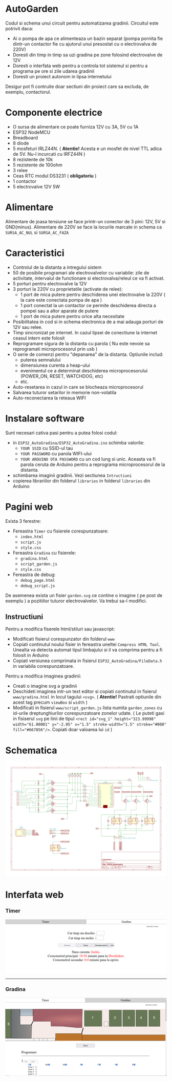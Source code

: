 # AutoGarden
Codul si schema unui circuit pentru automatizarea gradinii. 
Circuitul este potrivit daca:
 - Ai o pompa de apa ce alimenteaza un bazin separat (pompa pornita fie dintr-un contactor fie cu ajutorul unui presostat cu o electrovalva de 220V)
 - Doresti din timp in timp sa uzi gradina pe zone folosind electrovalve de 12V
 - Doresti o interfata web pentru a controla tot sistemul si pentru a programa pe ore si zile udarea gradinii
 - Doresti un proiect autonom in lipsa internetului

Desigur pot fi contruite doar sectiuni din proiect care sa excluda, de exemplu, contactorul.

# Componente electrice
 - O sursa de alimentare ce poate furniza 12V cu 3A, 5V cu 1A
 - ESP32 NodeMCU
 - Breadboard
 - 8 diode
 - 5 mosfeturi IRLZ44N.  ( **Atentie!** Acesta e un mosfet de nivel TTL adica de 5V. Nu-l incurcati cu IRFZ44N )
 - 8 rezistente de 10k
 - 5 rezistente de 100ohm
 - 3 relee
 - Ceas RTC modul DS3231 ( **obligatoriu** )
 - 1 contactor
 - 5 electrovalve 12V 5W
 
 
# Alimentare
Alimentare de joasa tensiune se face printr-un conector de 3 pini: 12V, 5V si GND(minus).
Alimentare de 220V se face la locurile marcate in schema ca `SURSA_AC_NUL` si `SURSA_AC_FAZA`

# Caracteristici
 - Controlul de la distanta a intregului sistem
 - 50 de posibile programari ale electrovalvelor cu variabile: zile de activitate, intervalul de functionare si electrovalva/releul ce va fi activat.
 - 5 porturi pentru electrovalve la 12V
 - 3 porturi la 220V cu proprietatile (activate de relee):
   - 1 port de mica putere pentru deschiderea unei electrovalve la 220V ( la care este conectata pompa de apa )
   - 1 port conectat la un contactor ce permite deschiderea directa a pompei sau a altor aparate de putere
   - 1 port de mica putere pentru orice alta necesitate
 - Posibilitatea in cod si in schema electronica de a mai adauga porturi de 12V sau relee.
 - Timp sincronizat pe internet. In cazul lipsei de conectiune la internet ceasul intern este folosit
 - Reprogramare sigura de la distanta cu parola ( Nu este nevoie sa reprogramati microprocesorul prin usb )
 - O serie de comenzi pentru "depanarea" de la distanta. Optiunile includ:
   - puterea semnalului
   - dimensiunea curenta a heap-ului
   - evenimentul ce a determinat deschiderea microprocesorului (POWER_ON, RESET, WATCHDOG, etc)
   - etc.  
 - Auto-resetarea in cazul in care se blocheaza microprocesorul
 - Salvarea tuturor setarilor in memorie non-volatila
 - Auto-reconectarea la reteaua WIFI

# Instalare software
Sunt necesari cativa pasi pentru a putea folosi codul:
 - in `ESP32_AutoGradina/ESP32_AutoGradina.ino` schimba valorile:
   - `YOUR SSID` cu SSID-ul tau
   - `YOUR PASSWORD` cu parola WIFI-ului
   - `YOUR ARDUINO OTA PASSWORD` cu un cod lung si unic. Aceasta va fi parola ceruta de Arduino pentru a reprograma microprocesorul de la distanta.  
 - schimbarea imaginii gradinii. Vezi sectiunea `Intructiuni`
 - copierea librariilor din folderul `libraries` in folderul `libraries` din Arduino

# Pagini web
Exista 3 ferestre:
 - Fereastra `Timer` cu fisierele corespunzatoare: 
   - `index.html`
   - `script.js`
   - `style.css`
 - Fereastra `Gradina` cu fisierele:
   - `gradina.html`
   - `script_garden.js`
   - `style.css`
 - Fereastra de debug:
   - `debug_page.html`
   - `debug_script.js`
 
De asemenea exista un fisier `garden.svg` ce contine o imagine ( pe post de exemplu ) a pozitiilor tuturor electrovalvelor. Va trebui sa-l modifici.

## Instructiuni
Pentru a modifica fiserele html/stiluri sau javascript:
 - Modificati fisierul corespunzator din folderul `www`
 - Copiati continutul noului fisier in fereastra uneltei `Compress HTML Tool`. Unealta va detecta automat tipul limbajului si il va comprima pentru a fi folosit in Arduino
 - Copiati versiunea comprimata in fisierul `ESP32_AutoGradina/FileData.h` in variabila corespunzatoare.

Pentru a modifica imaginea gradinii:
 - Creati o imagine svg a gradinii
 - Deschideti imaginea intr-un text editor si copiati continutul in fisierul `www/gradina.html` in locul tagului `<svg>`. ( **Atentie!** Pastrati optiunile din acest tag precum `viewBox` si `width` )
 - Modificati in fisierul `www/script_garden.js` lista numita `garden_zones` cu id-urile dreptunghiurilor corespunzatoare zonelor udate. ( Le puteti gasi in fisiserul `svg` pe linii de tipul `<rect id="svg_1" height="323.99998" width="61.00001" y="-2.05" x="1.5" stroke-width="1.5" stroke="#000" fill="#667856"/>`. Copiati doar valoarea lui `id` )

# Schematica
![alt text](Schematica/Autogradina.svg)

# Interfata web
### Timer
![alt text](Exemplu_PaginaTimer.png)

<hr>

### Gradina
![alt text](Exemplu_PaginaGradina.png)
